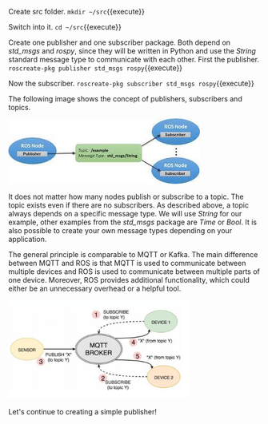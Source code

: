 Create src folder.
`mkdir ~/src`{{execute}}

Switch into it. 
`cd ~/src`{{execute}} 

Create one publisher and one subscriber package. Both depend on *std_msgs* and *rospy*, since they will be written in Python and use the *String* standard message type to communicate with each other. First the publisher.
`roscreate-pkg publisher std_msgs rospy`{{execute}}

Now the subscriber.
`roscreate-pkg subscriber std_msgs rospy`{{execute}} 

The following image shows the concept of publishers, subscribers and topics.

![ROS message system](images/ros_msg_system.jpg)

It does not matter how many nodes publish or subscribe to a topic. The topic exists even if there are no subscribers. As described above, a topic always depends on a specific message type. We will use *String* for our example, other examples from the *std_msgs* package are *Time* or *Bool*. It is also possible to create your own message types depending on your application.

The general principle is comparable to MQTT or Kafka. The main difference between MQTT and ROS is that MQTT is used to communicate between multiple devices and ROS is used to communicate between multiple parts of one device. Moreover, ROS provides additional functionality, which could either be an unnecessary overhead or a helpful tool.

![MQQT message system](images/mqqt_structure.png)

Let's continue to creating a simple publisher!
